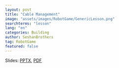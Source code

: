 ```yaml
---
layout: post
title: "Cable Management"
image: "assets/images/RobotGame/GenericLesson.png"
searchterms: "lesson"
lang: "en"
categories: Building
author: SeshanBrothers
tag: RobotGame
featured: false
---
```



Slides: <a href="/translations/en-us/RobotGame/CableManagement.pptx">PPTX</a>, <a href="/translations/en-us/RobotGame/CableManagement.pdf">PDF </a>
